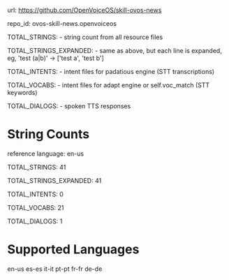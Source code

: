 
url: https://github.com/OpenVoiceOS/skill-ovos-news

repo_id: ovos-skill-news.openvoiceos

TOTAL_STRINGS:  - string count from all resource files

TOTAL_STRINGS_EXPANDED: - same as above, but each line is expanded, eg, 'test (a|b)' -> ['test a', 'test b']

TOTAL_INTENTS: - intent files for padatious engine (STT transcriptions)

TOTAL_VOCABS: - intent files for adapt engine or self.voc_match (STT keywords)

TOTAL_DIALOGS: - spoken TTS responses


# String Counts

reference language: en-us

TOTAL_STRINGS: 41  

TOTAL_STRINGS_EXPANDED: 41  

TOTAL_INTENTS: 0  

TOTAL_VOCABS: 21  

TOTAL_DIALOGS: 1  

# Supported Languages

en-us
es-es
it-it
pt-pt
fr-fr
de-de
